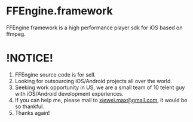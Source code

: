FFEngine.framework
==================

FFEngine framework is a high performance player sdk for iOS based on ffmpeg.


!NOTICE!
==================
1. FFEngine source code is for sell.
2. Looking for outsourcing iOS/Android projects all over the world.
3. Seeking work opportunity in US, we are a small team of 10 telent guy with iOS/Android development experiences.
4. If you can help me, please mail to xiewei.max@gmail.com, it would be so thankful.
5. Thanks again!
